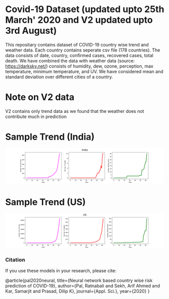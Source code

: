 # Covid-19 Dataset (updated upto 25th March' 2020 and V2 updated upto 3rd August)
This repositary contains dataset of COVID-19 country wise trend and weather data.
Each country contains seperate csv file (178 countries).
The data consists of date, country, confirmed cases, recovered cases, total death. We have combined the data with weather data (source: https://darksky.net/) consists of humidity, dew, ozone, perception, max temperature, minimum temperature, and UV. We have considered mean and standard deviation over different cities of a country.

# Note on V2 data
V2 contains only trend data as we found that the weather does not contribute much in prediction

# Sample Trend (India)
![India](India.png)

# Sample Trend (US)
![US](US.png)

### Citation

If you use these models in your research, please cite:

@article{pal2020neural,
  title={Neural network based country wise risk prediction of COVID-19},
  author={Pal, Ratnabali and Sekh, Arif Ahmed and Kar, Samarjit and Prasad, Dilip K},
  journal={Appl. Sci.},
  year={2020}
}



